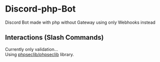 # Discord-php-Bot
Discord Bot made with php without Gateway using only Webhooks instead 
## Interactions (Slash Commands)
Currently only validation...   
Using [phpseclib/phpseclib](https://github.com/phpseclib/phpseclib) library.
